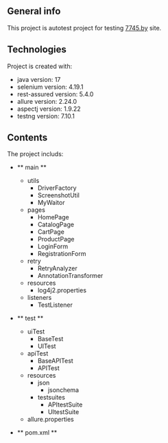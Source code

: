 ## General info
This project is autotest project for testing [7745.by](https://7745.by/) site.
	
## Technologies
Project is created with:
* java version: 17
* selenium version: 4.19.1
* rest-assured version: 5.4.0
* allure version: 2.24.0
* aspectj version: 1.9.22
* testng version: 7.10.1
	
## Contents
The project includs:
* ** main ** 
  * utils
    * DriverFactory
    * ScreenshotUtil
    * MyWaitor 
  * pages
    * HomePage
    * CatalogPage
    * CartPage
    * ProductPage
    * LoginForm
    * RegistrationForm 
  * retry
    * RetryAnalyzer
    * AnnotationTransformer
  * resources
    * log4j2.properties 
  * listeners
    * TestListener 
* ** test **
  * uiTest
    * BaseTest
    * UITest
  * apiTest
    * BaseAPITest
    * APITest
  * resources
    * json
      * jsonchema
    * testsuites
      * APItestSuite
      * UItestSuite
   * allure.properties
 
* ** pom.xml **
